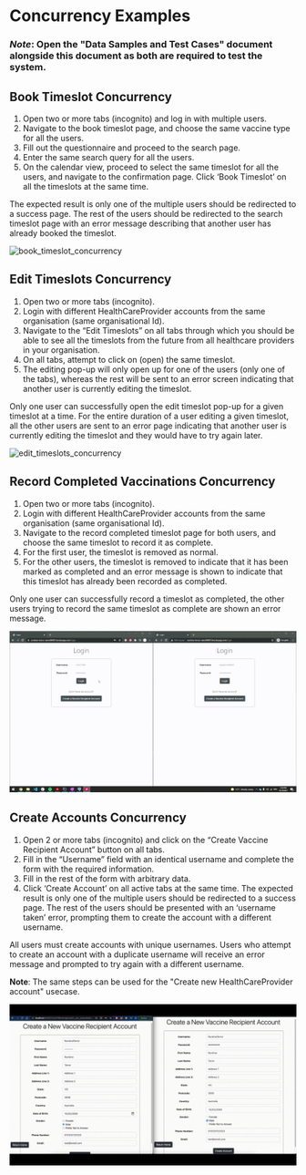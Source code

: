 # Concurrency Examples #

### *Note*: Open the "Data Samples and Test Cases" document alongside this document as both are required to test the system. ###

## Book Timeslot Concurrency ##
1. Open two or more tabs (incognito) and log in with multiple users.
2. Navigate to the book timeslot page, and choose the same vaccine type for all the users.
3. Fill out the questionnaire and proceed to the search page.
4. Enter the same search query for all the users.
5. On the calendar view, proceed to select the same timeslot for all the users, and navigate to the confirmation page.
   Click ‘Book Timeslot’ on all the timeslots at the same time.

The expected result is only one of the multiple users should be redirected to a success page. The rest of the users should be redirected to the search timeslot page with an error message describing that another user has already booked the timeslot.

![book_timeslot_concurrency](resources/book_timeslot_concurrency.gif)


## Edit Timeslots Concurrency ##
1. Open two or more tabs (incognito).
2. Login with different HealthCareProvider accounts from the same organisation (same organisational Id). 
3. Navigate to the “Edit Timeslots” on all tabs through which you should be able to see all the timeslots from the future from all healthcare providers in your organisation. 
4. On all tabs, attempt to click on (open) the same timeslot. 
5. The editing pop-up will only open up for one of the users (only one of the tabs), whereas the rest will be sent to an error screen indicating that another user is currently editing the timeslot.

Only one user can successfully open the edit timeslot pop-up for a given timeslot at a time. For the entire duration of a user editing a given timeslot, all the other users are sent to an error page indicating that another user is currently editing the timeslot and they would have to try again later.

![edit_timeslots_concurrency](resources/edit_timeslots_concurrency.gif)


## Record Completed Vaccinations Concurrency ##
1. Open two or more tabs (incognito).
2. Login with different HealthCareProvider accounts from the same organisation (same organisational Id). 
3. Navigate to the record completed timeslot page for both users, and choose the same timeslot to record it as complete. 
4. For the first user, the timeslot is removed as normal. 
5. For the other users, the timeslot is removed to indicate that it has been marked as completed and an error message is shown to indicate that this timeslot has already been recorded as completed.

Only one user can successfully record a timeslot as completed, the other users trying to record the same timeslot as complete are shown an error message.

![record_completed_vaccinations_concurrency](resources/record_completed_vaccinations_concurrency.gif)


## Create Accounts Concurrency ##
1. Open 2 or more tabs (incognito) and click on the “Create Vaccine Recipient Account” button on all tabs.
2. Fill in the “Username” field with an identical username and complete the form with the required information.
3. Fill in the rest of the form with arbitrary data.
4. Click ‘Create Account’ on all active tabs at the same time. The expected result is only one of the multiple users should be redirected to a success page. The rest of the users should be presented with an ‘username taken’ error, prompting them to create the account with a different username.

All users must create accounts with unique usernames. Users who attempt to create an account with a duplicate username will receive an error message and prompted to try again with a different username.

**Note**: The same steps can be used for the "Create new HealthCareProvider account" usecase.

![create_accounts_concurrency](resources/create_account_concurrency.gif)